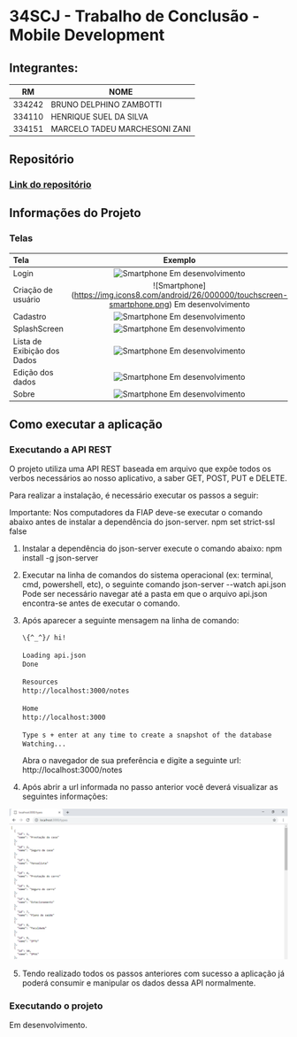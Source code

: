 
# 34SCJ - Trabalho de Conclusão - Mobile Development

## Integrantes: 

| RM     	| NOME                     	    |
|--------	|-------------------------------|
| 334242  | BRUNO DELPHINO ZAMBOTTI       |
| 334110  | HENRIQUE SUEL DA SILVA        |
| 334151  | MARCELO TADEU MARCHESONI ZANI |

## Repositório

### [Link do repositório](https://github.com/bruno-zambotti/trabalho-mobile-development-34scj)

## Informações do Projeto

### Telas

| Tela | Exemplo | 
|:--------|:--------:|
| Login  | ![Smartphone](https://img.icons8.com/android/26/000000/touchscreen-smartphone.png) Em desenvolvimento
| Criação de usuário | ![Smartphone] (https://img.icons8.com/android/26/000000/touchscreen-smartphone.png) Em desenvolvimento
| Cadastro | ![Smartphone](https://img.icons8.com/android/26/000000/touchscreen-smartphone.png) Em desenvolvimento
| SplashScreen | ![Smartphone](https://img.icons8.com/android/26/000000/touchscreen-smartphone.png) Em desenvolvimento
| Lista de Exibição dos Dados| ![Smartphone](https://img.icons8.com/android/26/000000/touchscreen-smartphone.png) Em desenvolvimento
| Edição dos dados | ![Smartphone](https://img.icons8.com/android/26/000000/touchscreen-smartphone.png) Em desenvolvimento
| Sobre | ![Smartphone](https://img.icons8.com/android/26/000000/touchscreen-smartphone.png) Em desenvolvimento

## Como executar a aplicação

### Executando a API REST 
O projeto utiliza uma API REST baseada em arquivo que expõe todos os verbos necessários ao nosso aplicativo, a saber GET, POST, PUT e DELETE.

Para realizar a instalação, é necessário executar os passos a seguir:

Importante: Nos computadores da FIAP deve-se executar o comando abaixo antes de instalar a dependência do json-server. 
npm set strict-ssl false

1. Instalar a dependência do json-server execute o comando abaixo:
npm install -g json-server

2. Executar na linha de comandos do sistema operacional (ex: terminal, cmd, powershell, etc), o seguinte comando
json-server --watch api.json
Pode ser necessário navegar até a pasta em que o arquivo api.json encontra-se antes de executar o comando.

3.  Após aparecer a seguinte mensagem na linha de comando:
	~~~ 
	\{^_^}/ hi!

	Loading api.json
	Done

	Resources
	http://localhost:3000/notes

	Home
	http://localhost:3000

	Type s + enter at any time to create a snapshot of the database
	Watching... 
	  ~~~
  
	Abra o navegador de sua preferência e digite a seguinte url:
    http://localhost:3000/notes

4. Após abrir a url informada no passo anterior você deverá visualizar as seguintes informações:

![Exemplo](https://raw.githubusercontent.com/bruno-zambotti/trabalho-mobile-development-34scj/master/exemplo-json.png)

5. Tendo realizado todos os passos anteriores com sucesso a aplicação já poderá consumir e manipular os dados dessa API normalmente.

### Executando o projeto
Em desenvolvimento.
